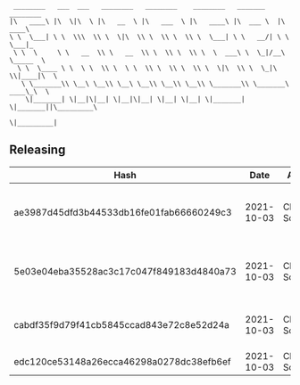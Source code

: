 ```
 ________   ___  ___   ________   ________    ________   _______    ________      
|\   ____\ |\  \|\  \ |\   __  \ |\   ___  \ |\   ____\ |\  ___ \  |\   ____\     
\ \  \___| \ \  \\\  \\ \  \|\  \\ \  \\ \  \\ \  \___| \ \   __/| \ \  \___|_    
 \ \  \     \ \   __  \\ \   __  \\ \  \\ \  \\ \  \  ___\ \  \_|/__\ \_____  \   
  \ \  \____ \ \  \ \  \\ \  \ \  \\ \  \\ \  \\ \  \|\  \\ \  \_|\ \\|____|\  \  
   \ \_______\\ \__\ \__\\ \__\ \__\\ \__\\ \__\\ \_______\\ \_______\ ____\_\  \ 
    \|_______| \|__|\|__| \|__|\|__| \|__| \|__| \|_______| \|_______||\_________\
                                                                      \|_________|
```

## Releasing
| Hash | Date | Author | Changes |
|------|------|--------|---------|
| ae3987d45dfd3b44533db16fe01fab66660249c3 | 2021-10-03 | Chris Schubert | Updating namespaces to match folder structure |
| 5e03e04eba35528ac3c17c047f849183d4840a73 | 2021-10-03 | Chris Schubert | Organizing Appalachia packages for package management |
| cabdf35f9d79f41cb5845ccad843e72c8e52d24a | 2021-10-03 | Chris Schubert | Initializing organization repository for project. |
| edc120ce53148a26ecca46298a0278dc38efb6ef | 2021-10-03 | Chris Schubert | Added README.md |
